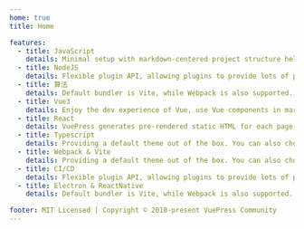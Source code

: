 ```yaml
---
home: true
title: Home

features:
  - title: JavaScript
    details: Minimal setup with markdown-centered project structure helps you focus on writing.
  - title: NodeJS
    details: Flexible plugin API, allowing plugins to provide lots of plug-and-play features for your site.
  - title: 算法
    details: Default bundler is Vite, while Webpack is also supported. Choose the one you like!
  - title: Vue3
    details: Enjoy the dev experience of Vue, use Vue components in markdown, and develop custom themes with Vue.
  - title: React
    details: VuePress generates pre-rendered static HTML for each page, and runs as an SPA once a page is loaded.
  - title: Typescript
    details: Providing a default theme out of the box. You can also choose a community theme or create your own one.
  - title: Webpack & Vite
    details: Providing a default theme out of the box. You can also choose a community theme or create your own one.
  - title: CI/CD
    details: Flexible plugin API, allowing plugins to provide lots of plug-and-play features for your site.
  - title: Electron & ReactNative
    details: Default bundler is Vite, while Webpack is also supported. Choose the one you like!

footer: MIT Licensed | Copyright © 2018-present VuePress Community
---
```

